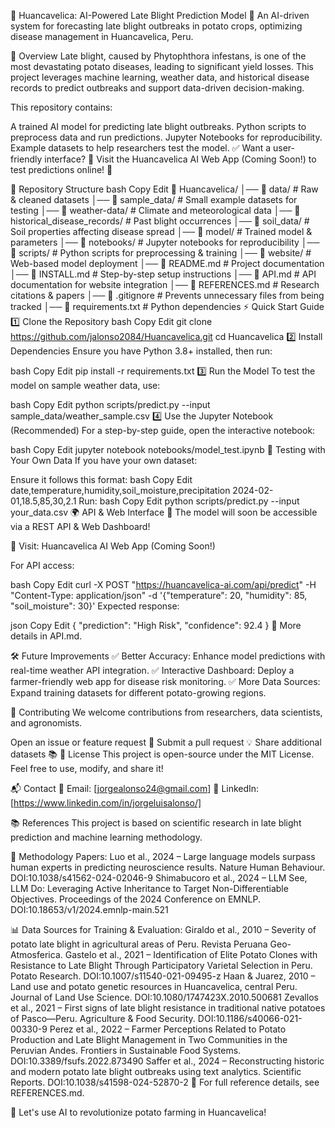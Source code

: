 📌 Huancavelica: AI-Powered Late Blight Prediction Model
🌱 An AI-driven system for forecasting late blight outbreaks in potato crops, optimizing disease management in Huancavelica, Peru.

📖 Overview
Late blight, caused by Phytophthora infestans, is one of the most devastating potato diseases, leading to significant yield losses. This project leverages machine learning, weather data, and historical disease records to predict outbreaks and support data-driven decision-making.

This repository contains:

A trained AI model for predicting late blight outbreaks.
Python scripts to preprocess data and run predictions.
Jupyter Notebooks for reproducibility.
Example datasets to help researchers test the model.
✅ Want a user-friendly interface?
🔗 Visit the Huancavelica AI Web App (Coming Soon!) to test predictions online! 🚀

📂 Repository Structure
bash
Copy
Edit
📂 Huancavelica/
│── 📂 data/                          # Raw & cleaned datasets
│── 📂 sample_data/                    # Small example datasets for testing
│── 📂 weather-data/                   # Climate and meteorological data
│── 📂 historical_disease_records/     # Past blight occurrences
│── 📂 soil_data/                      # Soil properties affecting disease spread
│── 📂 model/                          # Trained model & parameters
│── 📂 notebooks/                      # Jupyter notebooks for reproducibility
│── 📂 scripts/                        # Python scripts for preprocessing & training
│── 📂 website/                        # Web-based model deployment
│── 📄 README.md                        # Project documentation
│── 📄 INSTALL.md                        # Step-by-step setup instructions
│── 📄 API.md                           # API documentation for website integration
│── 📄 REFERENCES.md                     # Research citations & papers
│── 📄 .gitignore                        # Prevents unnecessary files from being tracked
│── 📄 requirements.txt                  # Python dependencies
⚡ Quick Start Guide
1️⃣ Clone the Repository
bash
Copy
Edit
git clone https://github.com/jalonso2084/Huancavelica.git
cd Huancavelica
2️⃣ Install Dependencies
Ensure you have Python 3.8+ installed, then run:

bash
Copy
Edit
pip install -r requirements.txt
3️⃣ Run the Model
To test the model on sample weather data, use:

bash
Copy
Edit
python scripts/predict.py --input sample_data/weather_sample.csv
4️⃣ Use the Jupyter Notebook (Recommended)
For a step-by-step guide, open the interactive notebook:

bash
Copy
Edit
jupyter notebook notebooks/model_test.ipynb
🔬 Testing with Your Own Data
If you have your own dataset:

Ensure it follows this format:
bash
Copy
Edit
date,temperature,humidity,soil_moisture,precipitation
2024-02-01,18.5,85,30,2.1
Run:
bash
Copy
Edit
python scripts/predict.py --input your_data.csv
🌍 API & Web Interface
🚀 The model will soon be accessible via a REST API & Web Dashboard!

🔗 Visit: Huancavelica AI Web App (Coming Soon!)

For API access:

bash
Copy
Edit
curl -X POST "https://huancavelica-ai.com/api/predict" -H "Content-Type: application/json" -d '{"temperature": 20, "humidity": 85, "soil_moisture": 30}'
Expected response:

json
Copy
Edit
{
    "prediction": "High Risk",
    "confidence": 92.4
}
📖 More details in API.md.

🛠 Future Improvements
✅ Better Accuracy: Enhance model predictions with real-time weather API integration.
✅ Interactive Dashboard: Deploy a farmer-friendly web app for disease risk monitoring.
✅ More Data Sources: Expand training datasets for different potato-growing regions.

🤝 Contributing
We welcome contributions from researchers, data scientists, and agronomists.

Open an issue or feature request 📌
Submit a pull request 💡
Share additional datasets 📚
📜 License
This project is open-source under the MIT License. Feel free to use, modify, and share it!

📬 Contact
📩 Email: [jorgealonso24@gmail.com]
💼 LinkedIn: [https://www.linkedin.com/in/jorgeluisalonso/]

📚 References
This project is based on scientific research in late blight prediction and machine learning methodology.

🔬 Methodology Papers:
Luo et al., 2024 – Large language models surpass human experts in predicting neuroscience results. Nature Human Behaviour. DOI:10.1038/s41562-024-02046-9
Shimabucoro et al., 2024 – LLM See, LLM Do: Leveraging Active Inheritance to Target Non-Differentiable Objectives. Proceedings of the 2024 Conference on EMNLP. DOI:10.18653/v1/2024.emnlp-main.521

📊 Data Sources for Training & Evaluation:
Giraldo et al., 2010 – Severity of potato late blight in agricultural areas of Peru. Revista Peruana Geo-Atmosferica.
Gastelo et al., 2021 – Identification of Elite Potato Clones with Resistance to Late Blight Through Participatory Varietal Selection in Peru. Potato Research. DOI:10.1007/s11540-021-09495-z
Haan & Juarez, 2010 – Land use and potato genetic resources in Huancavelica, central Peru. Journal of Land Use Science. DOI:10.1080/1747423X.2010.500681
Zevallos et al., 2021 – First signs of late blight resistance in traditional native potatoes of Pasco—Peru. Agriculture & Food Security. DOI:10.1186/s40066-021-00330-9
Perez et al., 2022 – Farmer Perceptions Related to Potato Production and Late Blight Management in Two Communities in the Peruvian Andes. Frontiers in Sustainable Food Systems. DOI:10.3389/fsufs.2022.873490
Saffer et al., 2024 – Reconstructing historic and modern potato late blight outbreaks using text analytics. Scientific Reports. DOI:10.1038/s41598-024-52870-2
📖 For full reference details, see REFERENCES.md.

🚀 Let's use AI to revolutionize potato farming in Huancavelica!
